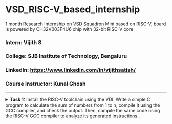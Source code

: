 # VSD_RISC-V_based_internship
1 month Research Internship on VSD Squadron Mini based on RISC-V, board is powered by CH32V003F4U6 chip with 32-bit RISC-V core

### Intern: Vijith S
### **College**: SJB Institute of Technology, Bengaluru
### **LinkedIn**: https://www.linkedin.com/in/vijithsatish/
### **Course Instructor**: Kunal Ghosh

---

<details>
<summary><b>Task 1:</b> Install the RISC-V toolchain using the VDI. Write a simple C program to calculate the sum of numbers from 1 to n, compile it using the GCC compiler, and check the output. Then, compile the same code using the RISC-V GCC compiler to analyze its generated instructions..</summary>   
<be>
WHAT IS RISC-V?
>RISC-V  is an open-standard instruction set architecture (ISA) based on Reduced Instruction Set Computing (RISC) principles.  RISC-V is a free and open architecture. It is designed to be simple, extensible, and modular, making it suitable for various applications, from small embedded systems to high-performance computing.

## 1. Download the Virtual Disk Image and Install it using Oracle VM Box**
![Alt text](images/VirtualBox_workshop_05_12_2024_12_59_00.png)
